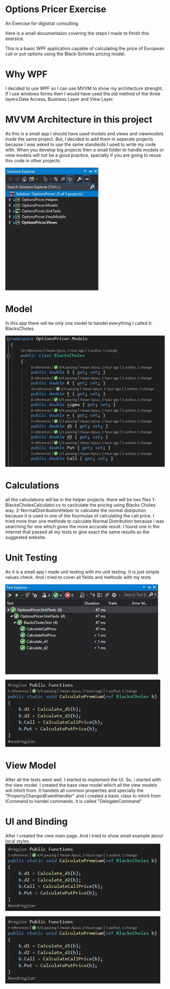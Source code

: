 # Options Pricer Exercise
An Exercise for digistrat consulting

Here is a small documentaion covering the steps I made to finish this exersice.

This is a basic WPF application capable of calculating the price of European call or put options using the Black-Scholes pricing model.  

# Why WPF
I decided to use WPF so I can use MVVM to show my architecture strenght. If I use windows forms then I would have used the old method of the three layers:Data Access, Business Layer and View Layer.

# MVVM Architecture in this project
As this is a small app I should have used models and views and viewmodels insde the same project.
But, I decided to add them in seperate projects because I was asked to use the same standerds I used to write my code with.
When you develop big projects then a small folder to handle models or view models will not be a good practice, specially if you are going to reuse this code in other projects.

![alt text](https://raw.githubusercontent.com/hasanajouz/Options-Pricer-Exercise/master/Images/projects.jpg)

# Model
In this app there will be only one model to handel everything I called it: BlacksCholes

![alt text](https://raw.githubusercontent.com/hasanajouz/Options-Pricer-Exercise/master/Images/model.jpg)

# Calculations
all the calculations will be in the helper projects.
there will be two files
1- BlacksCholesCalculator.cs to caclculate the pricing using Blacks Choles way.
2-NormalDistributionHelper to calculate the normal distipution because it is used in one of the fourmulas of calculating the call price.
I tried more than one methode to calculate Normal Distribution because i was searching for one which gives the more accurate result.
I found one in the internet that passed all my tests to give exact the same results as the suggested website.

# Unit Testing
As it is a small app I made unit testing with ms unit testing.
It is just simple values check.
And i tried to cover all fields and methods with my tests

![alt text](https://raw.githubusercontent.com/hasanajouz/Options-Pricer-Exercise/master/Images/unitTest.jpg)

![alt text](https://raw.githubusercontent.com/hasanajouz/Options-Pricer-Exercise/master/Images/function_tested.jpg)

# View Model
After all the tests went well. I started to implement the UI.
So, i started with the view model.
I created the base view model which all the view models will inhirit from.
It handels all common properties and specially the "PropertyChangedEventHandler"
and I created a basic class to inhirit from ICommand to handel commands. it is called  "DelegateCommand"

# UI and Binding
After I created the view main page.
And I tried to show small example about local styles.
![alt text](https://raw.githubusercontent.com/hasanajouz/Options-Pricer-Exercise/master/Images/function_tested.jpg)

![alt text](https://raw.githubusercontent.com/hasanajouz/Options-Pricer-Exercise/master/Images/function_tested.jpg)


 




